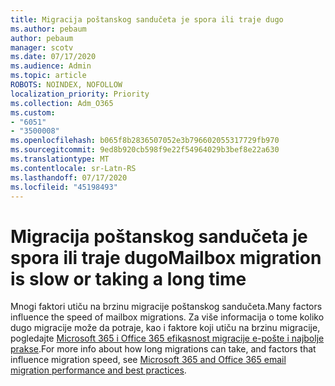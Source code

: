 ```yaml
---
title: Migracija poštanskog sandučeta je spora ili traje dugo
ms.author: pebaum
author: pebaum
manager: scotv
ms.date: 07/17/2020
ms.audience: Admin
ms.topic: article
ROBOTS: NOINDEX, NOFOLLOW
localization_priority: Priority
ms.collection: Adm_O365
ms.custom:
- "6051"
- "3500008"
ms.openlocfilehash: b065f8b2836507052e3b796602055317729fb970
ms.sourcegitcommit: 9ed8b920cb598f9e22f54964029b3bef8e22a630
ms.translationtype: MT
ms.contentlocale: sr-Latn-RS
ms.lasthandoff: 07/17/2020
ms.locfileid: "45198493"
---
```

# <a name="mailbox-migration-is-slow-or-taking-a-long-time"></a><span data-ttu-id="8637d-102">Migracija poštanskog sandučeta je spora ili traje dugo</span><span class="sxs-lookup"><span data-stu-id="8637d-102">Mailbox migration is slow or taking a long time</span></span>

<span data-ttu-id="8637d-103">Mnogi faktori utiču na brzinu migracije poštanskog sandučeta.</span><span class="sxs-lookup"><span data-stu-id="8637d-103">Many factors influence the speed of mailbox migrations.</span></span> <span data-ttu-id="8637d-104">Za više informacija o tome koliko dugo migracije može da potraje, kao i faktore koji utiču na brzinu migracije, pogledajte [Microsoft 365 i Office 365 efikasnost migracije e-pošte i najbolje prakse](https://docs.microsoft.com/exchange/mailbox-migration/office-365-migration-best-practices).</span><span class="sxs-lookup"><span data-stu-id="8637d-104">For more info about how long migrations can take, and factors that influence migration speed, see [Microsoft 365 and Office 365 email migration performance and best practices](https://docs.microsoft.com/exchange/mailbox-migration/office-365-migration-best-practices).</span></span>